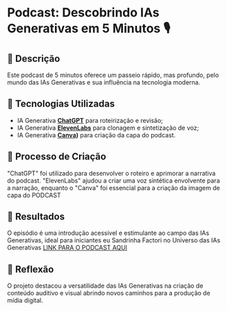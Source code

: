 # Podcast: Descobrindo IAs Generativas em 5 Minutos 🎙️

## 📒 Descrição
Este podcast de 5 minutos oferece um passeio rápido, mas profundo, pelo mundo das IAs Generativas e sua influência na tecnologia moderna.

## 🤖 Tecnologias Utilizadas
- IA Generativa **[ChatGPT](https://chat.openai.com)** para roteirização e revisão;
- IA Generativa **[ElevenLabs](https://www.elevenlabs.io)** para clonagem e sintetização de voz;
- IA Generativa **[Canva](https://www.canva.com/pt_br/gerador-imagem-ia/))** para criação da capa do podcast.

## 🧐 Processo de Criação
"ChatGPT" foi utilizado para desenvolver o roteiro e aprimorar a narrativa do podcast. "ElevenLabs" ajudou a criar uma voz sintética envolvente para a narração, enquanto o "Canva" foi essencial para a criação da  imagem de capa do PODCAST
## 🚀 Resultados
O episódio é uma introdução acessível e estimulante ao campo das IAs Generativas, ideal para iniciantes eu Sandrinha Factori no Universo das IAs Generativas 
[LINK PARA O PODCAST AQUI]()

## 💭 Reflexão
O projeto destacou a versatilidade das IAs Generativas na criação de conteúdo auditivo e visual abrindo novos caminhos para a produção de mídia digital.
